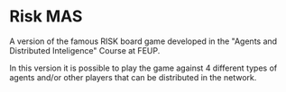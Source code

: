 Risk MAS
=========

A version of the famous RISK board game developed in the "Agents and Distributed Inteligence" Course at FEUP. 

In this version it is possible to play the game against 4 different types of agents and/or other players that can be distributed in the network.
